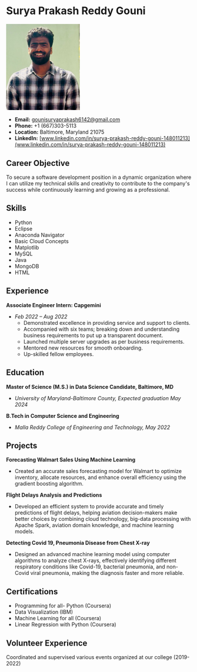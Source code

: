 # Surya Prakash Reddy Gouni

<img src="https://github.com/surya61422/UMBC-DATA606-Capstone/blob/main/Headshot.jpeg" alt="Surya Prakash Reddy Gouni's Headshot" width="200">

- **Email:** gounisuryaprakash6142@gmail.com
- **Phone:** +1 (667)303-5113
- **Location:** Baltimore, Maryland 21075
- **LinkedIn:** [www.linkedin.com/in/surya-prakash-reddy-gouni-148011213](www.linkedin.com/in/surya-prakash-reddy-gouni-148011213)

## Career Objective
To secure a software development position in a dynamic organization where I can utilize my technical skills and creativity to contribute to the company's success while continuously learning and growing as a professional.

## Skills
- Python
- Eclipse
- Anaconda Navigator
- Basic Cloud Concepts
- Matplotlib
- MySQL
- Java
- MongoDB
- HTML

## Experience
**Associate Engineer Intern: Capgemini**
- *Feb 2022 – Aug 2022*
  - Demonstrated excellence in providing service and support to clients.
  - Accompanied with six teams; breaking down and understanding business requirements to put up a transparent document.
  - Launched multiple server upgrades as per business requirements.
  - Mentored new resources for smooth onboarding.
  - Up-skilled fellow employees.

## Education
**Master of Science (M.S.) in Data Science Candidate, Baltimore, MD**
- *University of Maryland-Baltimore County, Expected graduation May 2024*

**B.Tech in Computer Science and Engineering**
- *Malla Reddy College of Engineering and Technology, May 2022*

## Projects
**Forecasting Walmart Sales Using Machine Learning**
- Created an accurate sales forecasting model for Walmart to optimize inventory, allocate resources, and enhance overall efficiency using the gradient boosting algorithm.

**Flight Delays Analysis and Predictions**
- Developed an efficient system to provide accurate and timely predictions of flight delays, helping aviation decision-makers make better choices by combining cloud technology, big-data processing with Apache Spark, aviation domain knowledge, and machine learning models.

**Detecting Covid 19, Pneumonia Disease from Chest X-ray**
- Designed an advanced machine learning model using computer algorithms to analyze chest X-rays, effectively identifying different respiratory conditions like Covid-19, bacterial pneumonia, and non-Covid viral pneumonia, making the diagnosis faster and more reliable.

## Certifications
- Programming for all- Python (Coursera)
- Data Visualization (IBM)
- Machine Learning for all (Coursera)
- Linear Regression with Python (Coursera)

## Volunteer Experience
Coordinated and supervised various events organized at our college (2019-2022)

